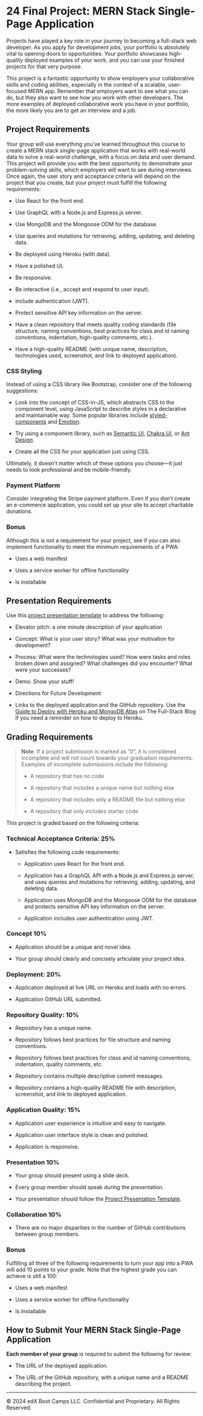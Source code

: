 # 24 Final Project: MERN Stack Single-Page Application

Projects have played a key role in your journey to becoming a full-stack web developer. As you apply for development jobs, your portfolio is absolutely vital to opening doors to opportunities. Your portfolio showcases high-quality deployed examples of your work, and you can use your finished projects for that very purpose.

This project is a fantastic opportunity to show employers your collaborative skills and coding abilities, especially in the context of a scalable, user-focused MERN app. Remember that employers want to see what you can do, but they also want to see how you work with other developers. The more examples of deployed collaborative work you have in your portfolio, the more likely you are to get an interview and a job.

## Project Requirements

Your group will use everything you’ve learned throughout this course to create a MERN stack single-page application that works with real-world data to solve a real-world challenge, with a focus on data and user demand. This project will provide you with the best opportunity to demonstrate your problem-solving skills, which employers will want to see during interviews. Once again, the user story and acceptance criteria will depend on the project that you create, but your project must fulfill the following requirements:

-   Use React for the front end.

-   Use GraphQL with a Node.js and Express.js server.

-   Use MongoDB and the Mongoose ODM for the database.

-   Use queries and mutations for retrieving, adding, updating, and deleting data.

-   Be deployed using Heroku (with data).

-   Have a polished UI.

-   Be responsive.

-   Be interactive (i.e., accept and respond to user input).

-   Include authentication (JWT).

-   Protect sensitive API key information on the server.

-   Have a clean repository that meets quality coding standards (file structure, naming conventions, best practices for class and id naming conventions, indentation, high-quality comments, etc.).

-   Have a high-quality README (with unique name, description, technologies used, screenshot, and link to deployed application).

### CSS Styling

Instead of using a CSS library like Bootstrap, consider one of the following suggestions:

-   Look into the concept of CSS-in-JS, which abstracts CSS to the component level, using JavaScript to describe styles in a declarative and maintainable way. Some popular libraries include [styled-components](https://styled-components.com/) and [Emotion](https://emotion.sh/docs/introduction).

-   Try using a component library, such as [Semantic UI](https://semantic-ui.com/), [Chakra UI](https://chakra-ui.com/), or [Ant Design](https://ant.design/).

-   Create all the CSS for your application just using CSS.

Ultimately, it doesn't matter which of these options you choose&mdash;it just needs to look professional and be mobile-friendly.

### Payment Platform

Consider integrating the Stripe payment platform. Even if you don’t create an e-commerce application, you could set up your site to accept charitable donations.

### Bonus

Although this is not a requirement for your project, see if you can also implement functionality to meet the minimum requirements of a PWA:

-   Uses a web manifest

-   Uses a service worker for offline functionality

-   Is installable

## Presentation Requirements

Use this [project presentation template](https://docs.google.com/presentation/d/10QaO9KH8HtUXj__81ve0SZcpO5DbMbqqQr4iPpbwKks/edit?usp=sharing) to address the following:

-   Elevator pitch: a one minute description of your application

-   Concept: What is your user story? What was your motivation for development?

-   Process: What were the technologies used? How were tasks and roles broken down and assigned? What challenges did you encounter? What were your successes?

-   Demo: Show your stuff!

-   Directions for Future Development

-   Links to the deployed application and the GitHub repository. Use the [Guide to Deploy with Heroku and MongoDB Atlas](https://coding-boot-camp.github.io/full-stack/mongodb/deploy-with-heroku-and-mongodb-atlas) on The Full-Stack Blog if you need a reminder on how to deploy to Heroku.

## Grading Requirements

> **Note**: If a project submission is marked as “0”, it is considered incomplete and will not count towards your graduation requirements. Examples of incomplete submissions include the following:
>
> -   A repository that has no code
>
> -   A repository that includes a unique name but nothing else
>
> -   A repository that includes only a README file but nothing else
>
> -   A repository that only includes starter code

This project is graded based on the following criteria:

### Technical Acceptance Criteria: 25%

-   Satisfies the following code requirements:

    -   Application uses React for the front end.

    -   Application has a GraphQL API with a Node.js and Express.js server, and uses queries and mutations for retrieving, adding, updating, and deleting data.

    -   Application uses MongoDB and the Mongoose ODM for the database and protects sensitive API key information on the server.

    -   Application includes user authentication using JWT.

### Concept 10%

-   Application should be a unique and novel idea.

-   Your group should clearly and concisely articulate your project idea.

### Deployment: 20%

-   Application deployed at live URL on Heroku and loads with no errors.

-   Application GitHub URL submitted.

### Repository Quality: 10%

-   Repository has a unique name.

-   Repository follows best practices for file structure and naming conventions.

-   Repository follows best practices for class and id naming conventions, indentation, quality comments, etc.

-   Repository contains multiple descriptive commit messages.

-   Repository contains a high-quality README file with description, screenshot, and link to deployed application.

### Application Quality: 15%

-   Application user experience is intuitive and easy to navigate.

-   Application user interface style is clean and polished.

-   Application is responsive.

### Presentation 10%

-   Your group should present using a slide deck.

-   Every group member should speak during the presentation.

-   Your presentation should follow the [Project Presentation Template](https://docs.google.com/presentation/d/10QaO9KH8HtUXj__81ve0SZcpO5DbMbqqQr4iPpbwKks/edit?usp=sharing).

### Collaboration 10%

-   There are no major disparities in the number of GitHub contributions between group members.

### Bonus

Fulfilling all three of the following requirements to turn your app into a PWA will add 10 points to your grade. Note that the highest grade you can achieve is still a 100:

-   Uses a web manifest

-   Uses a service worker for offline functionality

-   Is installable

## How to Submit Your MERN Stack Single-Page Application

**Each member of your group** is required to submit the following for review:

-   The URL of the deployed application.

-   The URL of the GitHub repository, with a unique name and a README describing the project.

---

© 2024 edX Boot Camps LLC. Confidential and Proprietary. All Rights Reserved.
